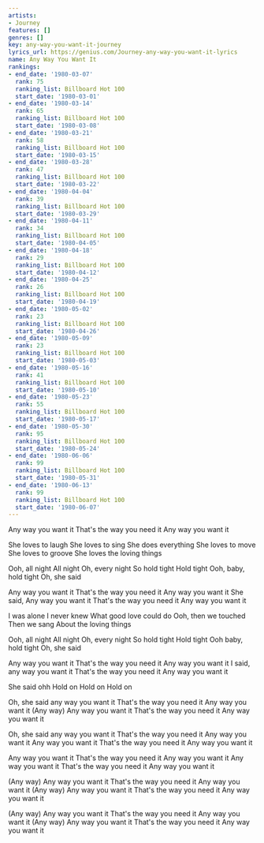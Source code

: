 ```yaml
---
artists:
- Journey
features: []
genres: []
key: any-way-you-want-it-journey
lyrics_url: https://genius.com/Journey-any-way-you-want-it-lyrics
name: Any Way You Want It
rankings:
- end_date: '1980-03-07'
  rank: 75
  ranking_list: Billboard Hot 100
  start_date: '1980-03-01'
- end_date: '1980-03-14'
  rank: 65
  ranking_list: Billboard Hot 100
  start_date: '1980-03-08'
- end_date: '1980-03-21'
  rank: 58
  ranking_list: Billboard Hot 100
  start_date: '1980-03-15'
- end_date: '1980-03-28'
  rank: 47
  ranking_list: Billboard Hot 100
  start_date: '1980-03-22'
- end_date: '1980-04-04'
  rank: 39
  ranking_list: Billboard Hot 100
  start_date: '1980-03-29'
- end_date: '1980-04-11'
  rank: 34
  ranking_list: Billboard Hot 100
  start_date: '1980-04-05'
- end_date: '1980-04-18'
  rank: 29
  ranking_list: Billboard Hot 100
  start_date: '1980-04-12'
- end_date: '1980-04-25'
  rank: 26
  ranking_list: Billboard Hot 100
  start_date: '1980-04-19'
- end_date: '1980-05-02'
  rank: 23
  ranking_list: Billboard Hot 100
  start_date: '1980-04-26'
- end_date: '1980-05-09'
  rank: 23
  ranking_list: Billboard Hot 100
  start_date: '1980-05-03'
- end_date: '1980-05-16'
  rank: 41
  ranking_list: Billboard Hot 100
  start_date: '1980-05-10'
- end_date: '1980-05-23'
  rank: 55
  ranking_list: Billboard Hot 100
  start_date: '1980-05-17'
- end_date: '1980-05-30'
  rank: 95
  ranking_list: Billboard Hot 100
  start_date: '1980-05-24'
- end_date: '1980-06-06'
  rank: 99
  ranking_list: Billboard Hot 100
  start_date: '1980-05-31'
- end_date: '1980-06-13'
  rank: 99
  ranking_list: Billboard Hot 100
  start_date: '1980-06-07'
---
```

Any way you want it
That's the way you need it
Any way you want it


She loves to laugh
She loves to sing
She does everything
She loves to move
She loves to groove
She loves the loving things


Ooh, all night
All night
Oh, every night
So hold tight
Hold tight
Ooh, baby, hold tight
Oh, she said


Any way you want it
That's the way you need it
Any way you want it
She said, Any way you want it
That's the way you need it
Any way you want it


I was alone
I never knew
What good love could do
Ooh, then we touched
Then we sang
About the loving things


Ooh, all night
All night
Oh, every night
So hold tight
Hold tight
Ooh baby, hold tight
Oh, she said


Any way you want it
That's the way you need it
Any way you want it
I said, any way you want it
That's the way you need it
Any way you want it




She said ohh
Hold on
Hold on
Hold on


Oh, she said any way you want it
That's the way you need it
Any way you want it
(Any way) Any way you want it
That's the way you need it
Any way you want it


Oh, she said any way you want it
That's the way you need it
Any way you want it
Any way you want it
That's the way you need it
Any way you want it


Any way you want it
That's the way you need it
Any way you want it
Any way you want it
That's the way you need it
Any way you want it


(Any way) Any way you want it
That's the way you need it
Any way you want it
(Any way) Any way you want it
That's the way you need it
Any way you want it


(Any way) Any way you want it
That's the way you need it
Any way you want it
(Any way) Any way you want it
That's the way you need it
Any way you want it
